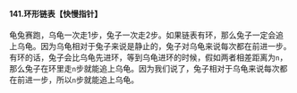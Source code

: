 #### 141.环形链表【快慢指针】

龟兔赛跑，乌龟一次走1步，兔子一次走2步。如果链表有环，那么兔子一定会追上乌龟。因为乌龟相对于兔子来说是静止的，兔子对乌龟来说每次都在前进一步。有环的话，兔子会比乌龟先进环，等到乌龟进环的时候，假如两者相差距离为`n`，那么兔子在环里走`n`步就能追上乌龟。因为我们说了，兔子相对于乌龟来说每次都在前进一步，所以`n`步就能追上乌龟。